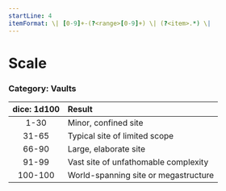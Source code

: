 ```yaml
---
startLine: 4
itemFormat: \| [0-9]+-(?<range>[0-9]+) \| (?<item>.*) \|
---
```

# Scale
### Category: Vaults

| dice: 1d100 | Result |
|:----:|:-------|
| 1-30 | Minor, confined site |
| 31-65 | Typical site of limited scope |
| 66-90 | Large, elaborate site |
| 91-99 | Vast site of unfathomable complexity |
| 100-100 | World-spanning site or megastructure |